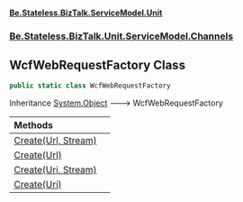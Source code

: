 #### [Be.Stateless.BizTalk.ServiceModel.Unit](README.md 'README')
### [Be.Stateless.BizTalk.Unit.ServiceModel.Channels](Be.Stateless.BizTalk.Unit.ServiceModel.Channels.md 'Be.Stateless.BizTalk.Unit.ServiceModel.Channels')

## WcfWebRequestFactory Class

```csharp
public static class WcfWebRequestFactory
```

Inheritance [System.Object](https://docs.microsoft.com/en-us/dotnet/api/System.Object 'System.Object') &#129106; WcfWebRequestFactory

| Methods | |
| :--- | :--- |
| [Create(Url, Stream)](WcfWebRequestFactory.Create(Url,Stream).md 'Be.Stateless.BizTalk.Unit.ServiceModel.Channels.WcfWebRequestFactory.Create(Flurl.Url, System.IO.Stream)') | |
| [Create(Url)](WcfWebRequestFactory.Create(Url).md 'Be.Stateless.BizTalk.Unit.ServiceModel.Channels.WcfWebRequestFactory.Create(Flurl.Url)') | |
| [Create(Uri, Stream)](WcfWebRequestFactory.Create(Uri,Stream).md 'Be.Stateless.BizTalk.Unit.ServiceModel.Channels.WcfWebRequestFactory.Create(System.Uri, System.IO.Stream)') | |
| [Create(Uri)](WcfWebRequestFactory.Create(Uri).md 'Be.Stateless.BizTalk.Unit.ServiceModel.Channels.WcfWebRequestFactory.Create(System.Uri)') | |
